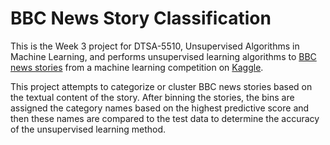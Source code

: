 # BBC News Story Classification

This is the Week 3 project for DTSA-5510, Unsupervised Algorithms in Machine Learning, and performs unsupervised learning algorithms to [BBC news stories](https://www.kaggle.com/competitions/learn-ai-bbc/overview) from a machine learning competition on [Kaggle](https://www.kaggle.com).
  
This project attempts to categorize or cluster BBC news stories based on the textual content of the story. After binning the stories, the bins are assigned the category names based on the highest predictive score and then these names are compared to the test data to determine the accuracy of the unsupervised learning method.
